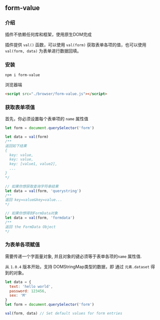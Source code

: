 ## form-value

### 介绍

插件不依赖任何库和框架，使用原生DOM完成

插件提供 `val()` 函数，可以使用 `val(form)` 获取表单各项的值，也可以使用 `val(form, data)` 为表单进行数据回填。

### 安装

```
npm i form-value
```

浏览器端

```html
<script src="./browser/form-value.js"></script>
```

### 获取表单项值

首先，你必须设置每个表单项的 `name` 属性值

```js
let form = document.querySelector('form')

let data = val(form)
/**
返回如下结果
{
  key: value,
  key: value,
  key: [value1, value2],
  ...
}
*/

// 如果你想获取查询字符串结果
let data = val(form, 'querystring')
/**
返回 key=value&key=value...
*/

// 如果你想得到FormData对象
let data = val(form, 'formdata')
/**
返回 the FormData Object
*/
```

### 为表单各项赋值

需要传递一个字面量对象, 并且对象的键必须等于表单各项的`name` 属性值.

从 `1.0.4` 版本开始，支持 DOMStringMap类型的数据，即 通过 `元素.dataset` 得到的对象。

```js
let data = {
  text: 'hello world',
  password: 123456,
  sex: 'M'
}
let form = document.querySelector('form')

val(form, data) // Set default values for form entries
```





